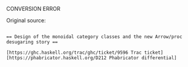 CONVERSION ERROR

Original source:

```trac

== Design of the monoidal category classes and the new Arrow/proc desugaring story ==

[https://ghc.haskell.org/trac/ghc/ticket/9596 Trac ticket]
[https://phabricator.haskell.org/D212 Phabricator differential]
```
